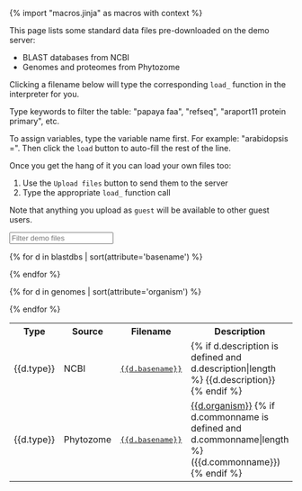 {% import "macros.jinja" as macros with context %}

This page lists some standard data files pre-downloaded on the demo server:

* BLAST databases from NCBI
* Genomes and proteomes from Phytozome

Clicking a filename below will type the corresponding `load_` function in the interpreter for you.

Type keywords to filter the table: "papaya faa", "refseq", "araport11 protein primary", etc.

To assign variables, type the variable name first.
For example: "arabidopsis =". Then click the `load` button to auto-fill the rest of the line.

Once you get the hang of it you can load your own files too:

1. Use the `Upload files` button to send them to the server
2. Type the appropriate `load_` function call

Note that anything you upload as `guest` will be available to other guest users.

<input id="datasearch" placeholder="Filter demo files" id="box" type="text"/>

<table id="datatable">
<tr>
  <th width="4%">Type</th>
  <th width="10%%">Source</th>
  <th width="50%">Filename</th>
  <th width="46%">Description</th>
</tr>

{% for d in blastdbs | sort(attribute='basename') %}
<tr class="datablock">
	<td>{{d.type}}</td>
	<td>NCBI</td>
	<td><a href="#" onclick="repl_autorun([' {{d.loadfn | escape}}'], clear_first=false)"><pre>{{d.basename}}</pre></a></td>
	<td>{% if d.description is defined and d.description|length %}
		{{d.description}}
	{% endif %}</td>
</tr>
{% endfor %}

{% for d in genomes | sort(attribute='organism') %}
<tr class="datablock">
	<td>{{d.type}}</td>
	<td>Phytozome</td>
	<td><a href="#" onclick="repl_autorun([' {{d.loadfn | escape}}'], clear_first=false)"><pre>{{d.basename}}</pre></a></td>
	<td>
		<a href="{{d.url}}" target="_blank">{{d.organism}}</a>
		{% if d.commonname is defined and d.commonname|length %}
			({{d.commonname}})
		{% endif %}
	</td>
</tr>
{% endfor %}

</table>

